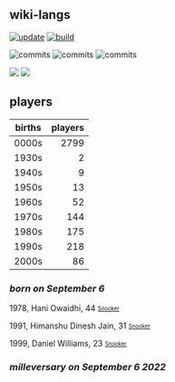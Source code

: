 ## wiki-langs
[![update](https://github.com/dreamerminsk/wiki-langs/actions/workflows/update-tables.yml/badge.svg)](https://github.com/dreamerminsk/wiki-langs/actions/workflows/update-tables.yml)
[![build](https://github.com/dreamerminsk/wiki-langs/actions/workflows/build.yml/badge.svg)](https://github.com/dreamerminsk/wiki-langs/actions/workflows/build.yml)

![commits](https://img.shields.io/github/commit-activity/y/dreamerminsk/wiki-langs)
![commits](https://img.shields.io/github/commit-activity/m/dreamerminsk/wiki-langs)
![commits](https://img.shields.io/github/commit-activity/w/dreamerminsk/wiki-langs)

![](https://img.shields.io/github/languages/code-size/dreamerminsk/wiki-langs)
![](https://img.shields.io/github/repo-size/dreamerminsk/wiki-langs)

## players
| births | players |
| :----: | ------: |
| 0000s | 2799 |
| 1930s | 2 |
| 1940s | 9 |
| 1950s | 13 |
| 1960s | 52 |
| 1970s | 144 |
| 1980s | 175 |
| 1990s | 218 |
| 2000s | 86 |

### ***born on September  6***
1978, Hani Owaidhi, 44 <sub><sup>[Snooker](http://www.snooker.org/res/index.asp?player=2455)</sup></sub>

1991, Himanshu Dinesh Jain, 31 <sub><sup>[Snooker](http://www.snooker.org/res/index.asp?player=2341)</sup></sub>

1999, Daniel Williams, 23 <sub><sup>[Snooker](http://www.snooker.org/res/index.asp?player=2243)</sup></sub>


### ***milleversary on September  6 2022***




